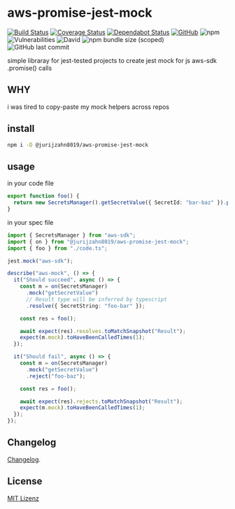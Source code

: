 # aws-promise-jest-mock

[![Build Status](https://travis-ci.org/jurijzahn8019/aws-promise-jest-mock.svg?branch=master)](https://travis-ci.org/jurijzahn8019/aws-promise-jest-mock)
[![Coverage Status](https://coveralls.io/repos/github/jurijzahn8019/aws-promise-jest-mock/badge.svg?branch=master)](https://coveralls.io/github/jurijzahn8019/aws-promise-jest-mock?branch=master)
[![Dependabot Status](https://api.dependabot.com/badges/status?host=github&repo=jurijzahn8019/aws-promise-jest-mock)](https://dependabot.com)
[![GitHub](https://img.shields.io/github/license/jurijzahn8019/aws-promise-jest-mock)](LICENSE)
![npm](https://img.shields.io/npm/v/@jurijzahn8019/aws-promise-jest-mock)
![Vulnerabilities](https://snyk.io/test/github/jurijzahn8019/aws-promise-jest-mock/badge.svg)
![David](https://img.shields.io/david/dev/jurijzahn8019/aws-promise-jest-mock)
![npm bundle size (scoped)](https://img.shields.io/bundlephobia/min/@jurijzahn8019/aws-promise-jest-mock)
![GitHub last commit](https://img.shields.io/github/last-commit/jurijzahn8019/aws-promise-jest-mock)

simple libraray for jest-tested projects to create jest mock for js aws-sdk .promise() calls

## WHY

i was tired to copy-paste my mock helpers across repos

## install

```bash
npm i -D @jurijzahn8019/aws-promise-jest-mock
```

## usage

in your code file

```typescript
export function foo() {
  return new SecretsManager().getSecretValue({ SecretId: "bar-baz" }).promise();
}
```

in your spec file

```typescript
import { SecretsManager } from "aws-sdk";
import { on } from "@jurijzahn8019/aws-promise-jest-mock";
import { foo } from "./code.ts";

jest.mock("aws-sdk");

describe("aws-mock", () => {
  it("Should succeed", async () => {
    const m = on(SecretsManager)
      .mock("getSecretValue")
      // Result type will be inferred by typescript
      .resolve({ SecretString: "foo-bar" });

    const res = foo();

    await expect(res).resolves.toMatchSnapshot("Result");
    expect(m.mock).toHaveBeenCalledTimes(1);
  });

  it("Should fail", async () => {
    const m = on(SecretsManager)
      .mock("getSecretValue")
      .reject("foo-baz");

    const res = foo();

    await expect(res).rejects.toMatchSnapshot("Result");
    expect(m.mock).toHaveBeenCalledTimes(1);
  });
});
```

## Changelog

[Changelog](CHANGELOG.md).

## License

[MIT Lizenz](https://choosealicense.com/licenses/mit/)
